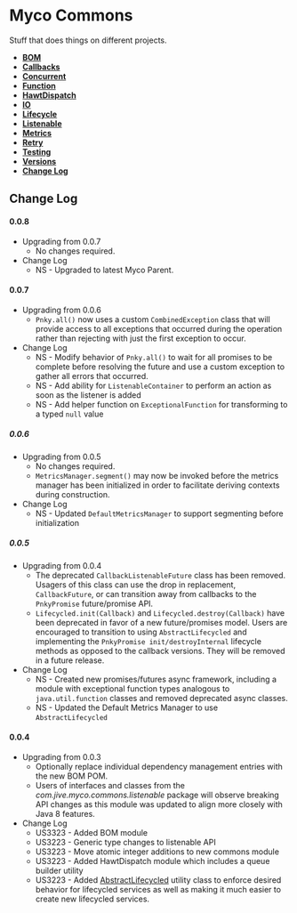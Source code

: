 # Myco Commons

Stuff that does things on different projects.

* [**BOM**](./bom/README.md)
* [**Callbacks**](./callbacks/README.md)
* [**Concurrent**](./concurrent/README.md)
* [**Function**](./function/README.md)
* [**HawtDispatch**](./hawtdispatch/README.md)
* [**IO**](./io)
* [**Lifecycle**](./lifecycle)
* [**Listenable**](./listenable)
* [**Metrics**](./metrics/README.md)
* [**Retry**](./retry/README.md)
* [**Testing**](./testing)
* [**Versions**](./versions)
* [**Change Log**](#changes)

## <a name="changes"></a>Change Log

#### 0.0.8
* Upgrading from 0.0.7
  * No changes required.
* Change Log
  * NS - Upgraded to latest Myco Parent.

#### 0.0.7
* Upgrading from 0.0.6
  * `Pnky.all()` now uses a custom `CombinedException` class that will provide access to all exceptions that occurred during the operation rather than rejecting with just the first exception to occur.
* Change Log
  * NS - Modify behavior of `Pnky.all()` to wait for all promises to be complete before resolving the future
         and use a custom exception to gather all errors that occurred.
  * NS - Add ability for `ListenableContainer` to perform an action as soon as the listener is added
  * NS - Add helper function on `ExceptionalFunction` for transforming to a typed `null` value

##### 0.0.6
* Upgrading from 0.0.5
  * No changes required.
  * `MetricsManager.segment()` may now be invoked before the metrics manager has been initialized in order to facilitate deriving contexts during construction.
* Change Log
  * NS - Updated `DefaultMetricsManager` to support segmenting before initialization

##### 0.0.5
* Upgrading from 0.0.4
  * The deprecated `CallbackListenableFuture` class has been removed. Usagers of this class can use the drop in replacement, `CallbackFuture`, or can transition away from callbacks to the `PnkyPromise` future/promise API.
  * `Lifecycled.init(Callback)` and `Lifecycled.destroy(Callback)` have been deprecated in favor of a new future/promises model. Users are encouraged to transition to using `AbstractLifecycled` and implementing the `PnkyPromise init/destroyInternal` lifecycle methods as opposed to the callback versions. They will be removed in a future release.
* Change Log
  * NS - Created new promises/futures async framework, including a module with exceptional function types analogous to `java.util.function` classes and removed deprecated async classes.
  * NS - Updated the Default Metrics Manager to use `AbstractLifecycled`

#### 0.0.4
* Upgrading from 0.0.3
  * Optionally replace individual dependency management entries with the new BOM POM.
  * Users of interfaces and classes from the *com.jive.myco.commons.listenable* package will observe breaking API changes as this module was updated to align more closely with Java 8 features.
* Change Log
  * US3323 - Added BOM module
  * US3223 - Generic type changes to listenable API
  * US3223 - Move atomic integer additions to new commons module
  * US3223 - Added HawtDispatch module which includes a queue builder utility
  * US3223 - Added [AbstractLifecycled](./lifecycle/src/main/java/com/jive/myco/commons/lifecycle/AbstractLifecycled.java)
             utility class to enforce desired behavior for lifecycled services as well as making it
             much easier to create new lifecycled services.
